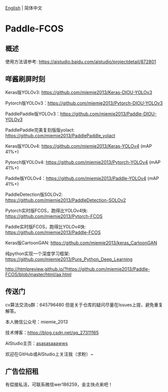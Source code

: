 [English](README_en.md) | 简体中文

# Paddle-FCOS

## 概述

使用方法请参考: https://aistudio.baidu.com/aistudio/projectdetail/872801

## 咩酱刷屏时刻

Keras版YOLOv3: https://github.com/miemie2013/Keras-DIOU-YOLOv3

Pytorch版YOLOv3：https://github.com/miemie2013/Pytorch-DIOU-YOLOv3

PaddlePaddle版YOLOv3：https://github.com/miemie2013/Paddle-DIOU-YOLOv3

PaddlePaddle完美复刻版版yolact: https://github.com/miemie2013/PaddlePaddle_yolact

Keras版YOLOv4: https://github.com/miemie2013/Keras-YOLOv4 (mAP 41%+)

Pytorch版YOLOv4: https://github.com/miemie2013/Pytorch-YOLOv4 (mAP 41%+)

Paddle版YOLOv4：https://github.com/miemie2013/Paddle-YOLOv4 (mAP 41%+)

PaddleDetection版SOLOv2: https://github.com/miemie2013/PaddleDetection-SOLOv2

Pytorch实时版FCOS，跑得比YOLOv4快: https://github.com/miemie2013/Pytorch-FCOS

Paddle实时版FCOS，跑得比YOLOv4快: https://github.com/miemie2013/Paddle-FCOS

Keras版CartoonGAN: https://github.com/miemie2013/keras_CartoonGAN

纯python实现一个深度学习框架: https://github.com/miemie2013/Pure_Python_Deep_Learning


http://htmlpreview.github.io/?https://github.com/miemie2013/Paddle-FCOS/blob/master/html/aa.html

## 传送门
cv算法交流q群：645796480
但是关于仓库的疑问尽量在Issues上提，避免重复解答。

本人微信公众号：miemie_2013

技术博客：https://blog.csdn.net/qq_27311165

AIStudio主页：[asasasaaawws](https://aistudio.baidu.com/aistudio/personalcenter/thirdview/165135)

欢迎在GitHub或AIStudio上关注我（求粉）~

## 广告位招租
有偿接私活，可联系微信wer186259，金主快点来吧！
